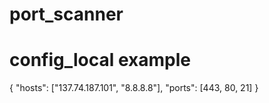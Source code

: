 # port_scanner

# config_local example 
{
	"hosts": ["137.74.187.101", "8.8.8.8"],
	"ports": [443, 80, 21]
}
